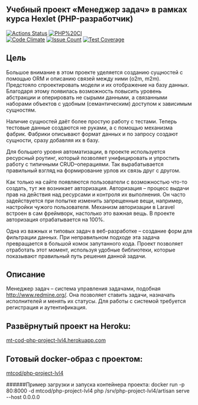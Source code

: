 ## Учебный проект «Менеджер задач» в рамках курса Hexlet (PHP-разработчик)

[![Actions Status](https://github.com/MT-cod/php-project-lvl4/workflows/hexlet-check/badge.svg)](https://github.com/MT-cod/php-project-lvl4/actions)
[![PHP%20CI](https://github.com/MT-cod/php-project-lvl4/workflows/PHP%20CI/badge.svg)](https://github.com/MT-cod/php-project-lvl4/actions)
<br>
[![Code Climate](https://codeclimate.com/github/MT-cod/php-project-lvl4/badges/gpa.svg)](https://codeclimate.com/github/MT-cod/php-project-lvl4)
[![Issue Count](https://codeclimate.com/github/MT-cod/php-project-lvl4/badges/issue_count.svg)](https://codeclimate.com/github/MT-cod/php-project-lvl4/issues)
[![Test Coverage](https://codeclimate.com/github/MT-cod/php-project-lvl4/badges/coverage.svg)](https://codeclimate.com/github/MT-cod/php-project-lvl4/coverage)

<h2>Цель</h2>

<p>Большое внимание в этом проекте уделяется созданию сущностей с помощью ORM и описанию связей между ними (o2m, m2m). Предстояло спроектировать модели и их отображение на базу данных. Благодаря этому появилась возможность повысить уровень абстракции и оперировать не сырыми данными, а связанными наборами объектов с удобным (семантическим) доступом к зависимым сущностям.</p>

<p>Наличие сущностей даёт более простую работу с тестами. Теперь тестовые данные создаются не руками, а с помощью механизма фабрик. Фабрики описывают формат данных и по запросу создают сущности, сразу добавляя их в базу.</p>

<p>Для большего уровня автоматизации, в проекте используется ресурсный роутинг, который позволяет унифицировать и упростить работу с типичными CRUD–операциями. Так вырабатывается правильный взгляд на формирование урлов их связь друг с другом.</p>

<p>Как только на сайте появляются пользователи с возможностью что-то создать, тут же возникает авторизация. Авторизация – процесс выдачи прав на действия над ресурсами и контроля их выполнения. Он часто задействуется при попытке изменить запрещенные вещи, например, настройки чужого пользователя. Механизм авторизации в Laravel встроен в сам фреймворк, настолько это важная вещь. В проекте авторизация отрабатывается на 100%.</p>

<p>Одна из важных и типовых задач в веб-разработке – создание форм для фильтрации данных. При неправильном подходе эта задача превращается в большой комок запутанного кода. Проект позволяет отработать этот момент, используя удобные библиотеки, которые показывают правильный путь решения данной задачи.</p>

<h2>Описание</h2>
<p>Менеджер задач – система управления задачами, подобная <a href="http://www.redmine.org/" target="_blank">http://www.redmine.org/</a>. Она позволяет ставить задачи, назначать исполнителей и менять их статусы. Для работы с системой требуется регистрация и аутентификация.</p>

## Развёрнутый проект на Heroku:
<a href="https://mt-cod-php-project-lvl4.herokuapp.com/">mt-cod-php-project-lvl4.herokuapp.com</a>

## Готовый docker-образ с проектом:
<a href="https://hub.docker.com/r/mtcod/php-project-lvl4">mtcod/php-project-lvl4</a>

######Пример загрузки и запуска контейнера проекта:
docker run -p 80:8000 -d mtcod/php-project-lvl4 php /srv/php-project-lvl4/artisan serve --host 0.0.0.0
